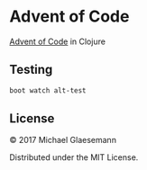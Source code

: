 # Advent of Code

[Advent of Code](http://adventofcode.com) in Clojure

## Testing

```bash
boot watch alt-test
```

## License

© 2017 Michael Glaesemann

Distributed under the MIT License.
